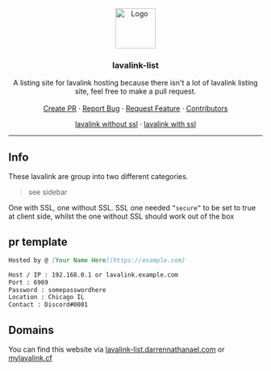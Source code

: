 <div align="center">
  <a href="https://github.com/DarrenOfficial/lavalink-list">
    <img src="https://cdn.darrennathanael.com/assets/java.png" alt="Logo" width="80" height="80">
  </a>

<h3 align="center">lavalink-list</h3>

  <p align="center">
    A listing site for lavalink hosting because there isn't a lot of lavalink listing site, feel free to make a pull request.
    <br />
    <br />
    <a href="https://github.com/DarrenOfficial/lavalink-list/pulls">Create PR</a>
    ·
    <a href="https://github.com/DarrenOfficial/lavalink-list/issues">Report Bug</a>
    ·
    <a href="https://github.com/DarrenOfficial/lavalink-list/issues">Request Feature</a>
    ·
    <a href="https://github.com/DarrenOfficial/lavalink-list/graphs/contributors">Contributors</a>
  </p>
</div>


<div>
  <p align="center">
    <a href="/NoSSL/lavalink-without-ssl/">lavalink without ssl</a>
    ·
    <a href="/SSL/lavalink-with-ssl/">lavalink with ssl</a>
  </p>
</div>

---

## Info
These lavalink are group into two different categories.
> see sidebar

One with SSL, one without SSL.
SSL one needed `”secure”` to be set to true at client side, whilst the one without SSL should work out of the box



## pr template
```md
Hosted by @ [Your Name Here](https://example.com)

Host / IP : 192.168.0.1 or lavalink.example.com
Port : 6969
Password : somepasswordhere
Location : Chicago IL
Contact : Discord#0001
```



## Domains

You can find this website via [lavalink-list.darrennathanael.com](https://lavalink-list.darrennathanael.com) or [mylavalink.cf](https://mylavalink.cf)